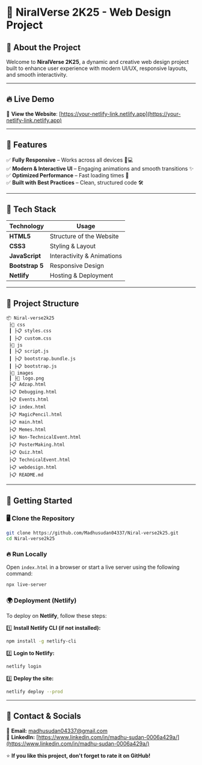 # 🚀 NiralVerse 2K25 - Web Design Project

## 🌟 About the Project

Welcome to **NiralVerse 2K25**, a dynamic and creative web design project built to enhance user experience with modern UI/UX, responsive layouts, and smooth interactivity.

---

## 🔥 Live Demo

🔗 **View the Website**: [https://your-netlify-link.netlify.app](https://your-netlify-link.netlify.app)

---

## 📌 Features

✅ **Fully Responsive** – Works across all devices 📱💻  
✅ **Modern & Interactive UI** – Engaging animations and smooth transitions ✨  
✅ **Optimized Performance** – Fast loading times 🚀  
✅ **Built with Best Practices** – Clean, structured code 🛠️  

---

## 🧐 Tech Stack

| Technology       | Usage                       |
|------------------|-----------------------------|
| **HTML5**        | Structure of the Website    |
| **CSS3**         | Styling & Layout            |
| **JavaScript**   | Interactivity & Animations  |
| **Bootstrap 5**  | Responsive Design           |
| **Netlify**      | Hosting & Deployment        |

---

## 💂️ Project Structure

```
📦 Niral-verse2k25
 ├📂 css
 ┃ ├📋 styles.css
 ┃ ├📋 custom.css
 ├📂 js
 ┃ ├📋 script.js
 ┃ ├📋 bootstrap.bundle.js
 ┃ ├📋 bootstrap.js
 ├📂 images
 ┃ ├🎨 logo.png
 ├📋 Adzap.html
 ├📋 Debugging.html
 ├📋 Events.html
 ├📋 index.html
 ├📋 MagicPencil.html
 ├📋 main.html
 ├📋 Memes.html
 ├📋 Non-TechnicalEvent.html
 ├📋 PosterMaking.html
 ├📋 Quiz.html
 ├📋 TechnicalEvent.html
 ├📋 webdesign.html
 ├📋 README.md
```

---

## 🚀 Getting Started

### 🖥️ Clone the Repository

```sh
git clone https://github.com/Madhusudan04337/Niral-verse2k25.git
cd Niral-verse2k25
```

### 🔥 Run Locally

Open `index.html` in a browser or start a live server using the following command:

```sh
npx live-server
```

### 🌍 Deployment (Netlify)

To deploy on **Netlify**, follow these steps:

1️⃣ **Install Netlify CLI (if not installed):**

```sh
npm install -g netlify-cli
```

2️⃣ **Login to Netlify:**

```sh
netlify login
```

3️⃣ **Deploy the site:**

```sh
netlify deploy --prod
```

---

## 📩 Contact & Socials

📧 **Email:** madhusudan04337@gmail.com  
💼 **LinkedIn:** [https://www.linkedin.com/in/madhu-sudan-0006a429a/](https://www.linkedin.com/in/madhu-sudan-0006a429a/)  


⭐ **If you like this project, don't forget to rate it on GitHub!**
